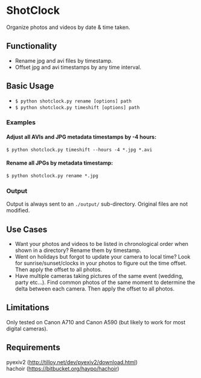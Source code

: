 ShotClock
=========

Organize photos and videos by date &amp; time taken.


Functionality
-------------

*   Rename jpg and avi files by timestamp.
*   Offset jpg and avi timestamps by any time interval.


Basic Usage
-----------

*   `$ python shotclock.py rename [options] path`  
*   `$ python shotclock.py timeshift [options] path`  

### Examples

#### Adjust all AVIs and JPG metadata timestamps by -4 hours:
`$ python shotclock.py timeshift --hours -4 *.jpg *.avi`

#### Rename all JPGs by metadata timestamp:
`$ python shotclock.py rename *.jpg`

### Output

Output is always sent to an `./output/` sub-directory.  Original files are not modified.


Use Cases
---------

*   Want your photos and videos to be listed in chronological order when shown in a directory?  Rename them by timestamp.
*   Went on holidays but forgot to update your camera to local time? Look for sunrise/sunset/clocks in your photos to figure out the time offset.  Then apply the offset to all photos.
*   Have multiple cameras taking pictures of the same event (wedding, party etc...).  Find common photos of the same moment to determine the delta between each camera. Then apply the offset to all photos.


Limitations
-----------
Only tested on Canon A710 and Canon A590 (but likely to work for most digital cameras).


Requirements
------------

pyexiv2 (http://tilloy.net/dev/pyexiv2/download.html)  
hachoir (https://bitbucket.org/haypo/hachoir)  
